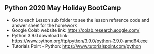 ## Python 2020 May Holiday BootCamp

* Go to each Lesson sub folder to see the lesson reference code and answer sheet for the homework
* Google Colab website link: https://colab.research.google.com/
* Python 3.9.0 download link: https://www.python.org/ftp/python/3.9.0/python-3.9.0-amd64.exe
* Tutorials Point - Python: https://www.tutorialspoint.com/python
